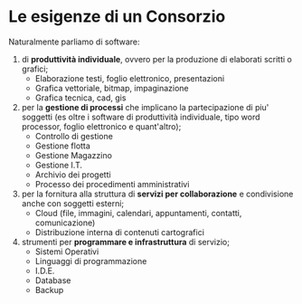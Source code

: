 # Le esigenze di un Consorzio

Naturalmente parliamo di software:

1. di **produttività individuale**, ovvero per la produzione di elaborati scritti o grafici;
	- Elaborazione testi, foglio elettronico, presentazioni
	- Grafica vettoriale, bitmap, impaginazione
	- Grafica tecnica, cad, gis
2. per la **gestione di processi** che implicano la partecipazione di piu' soggetti (es oltre i software di produttività individuale, tipo word processor, foglio elettronico e quant'altro);
	- Controllo di gestione
	- Gestione flotta
	- Gestione Magazzino
	- Gestione I.T.
	- Archivio dei progetti
	- Processo dei procedimenti amministrativi
3. per la fornitura alla struttura di **servizi per collaborazione** e condivisione anche con soggetti esterni;
	- Cloud (file, immagini, calendari, appuntamenti, contatti, comunicazione)
	- Distribuzione interna di contenuti cartografici
4. strumenti per **programmare e infrastruttura** di servizio;
	- Sistemi Operativi
	- Linguaggi di programmazione
	- I.D.E.
	- Database
	- Backup

